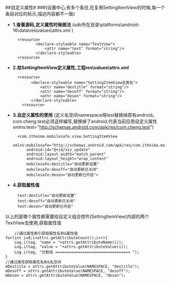 ##自定义属性#
###(设置中心,有多个条目,在复用SettingItemView的时候,每一个条目对应的标示,描述内容都不一致)

- **1.查看源码,定义属性时候做法**
 (sdk所在目录\platforms\android-16\data\res\values\attrs.xml	)

        <resource>
    			<declare-styleable name="TextView">
    				<attr name="text" format="string"/>
    			</declare-styleable>
    	<resource>

-  	**2.给SettingItemView定义属性,工程res\values\attrs.xml**


          <resource>
    			<declare-styleable name="SettingItemView全类名">
    				<attr name="destitle" format="string"/>
    				<attr name="desoff" format="string"/>
    				<attr name="deson" format="string"/>
    			</declare-styleable>
    		<resource>

- **3.自定义属性的使用**
(定义名空间namespace用test替换掉原有android。  com.cheng.test必须这样编写,替换掉了android,代表当前应用自定义属性xmlns:test="http://schemas.android.com/apk/res/com.cheng.test")	

        <com.itheima.mobilesafe.view.SettingItemView
    		xmlns:mobilesafe="http://schemas.android.com/apk/res/com.itheima.mobilesafe"
    		android:id="@+id/siv_update"
    		android:layout_width="match_parent"
    		android:layout_height="wrap_content"
    		mobilesafe:destitle="自动更新设置"
    		mobilesafe:desoff="自动更新已关闭"
    		mobilesafe:deson="自动更新已开启">

- **4.获取属性值**

    	test:destitle="自动更新设置"
    	test:desoff="自动更新已关闭"
    	test:deson="自动更新已开启"
     	
以上的是哪个属性都需要给自定义组合控件(SettingItemView)内部的两个TextView去使用,获取属性值

    	//通过属性索引获取属性名称&属性值
	for(int i=0;i<attrs.getAttributeCount();i++){
		Log.i(tag, "name = "+attrs.getAttributeName(i));
		Log.i(tag, "value = "+attrs.getAttributeValue(i));
		Log.i(tag, "分割线 ================================= ");
	}
	//通过属性获取属性名称&名空间
	mDestitle = attrs.getAttributeValue(NAMESPACE, "destitle");
	mDesoff = attrs.getAttributeValue(NAMESPACE, "desoff");
	mDeson = attrs.getAttributeValue(NAMESPACE, "deson");